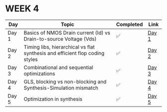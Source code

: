 # WEEK 4

| Day | Topic | Completed | Link |
|-----|-------|-----------|------|
| Day 1 | Basics of NMOS Drain current (Id) vs Drain-to-source Voltage (Vds) | ✅ | [Day 1](https://github.com/SanskarJain1009/RISC_V_Chip/tree/main/week_4/day_1) |
| Day 2 | Timing libs, hierarchical vs flat synthesis and efficient flop coding styles | ✅ | [Day 2](https://github.com/SanskarJain1009/RISC_V_Chip/tree/main/week_1/day_2) |
| Day 3 | Combinational and sequential optimizations | ✅ | [Day 3](https://github.com/SanskarJain1009/RISC_V_Chip/tree/main/week_1/day_3) |
| Day 4 | GLS, blocking vs non-blocking and Synthesis-Simulation mismatch | ✅ | [Day 4](https://github.com/SanskarJain1009/RISC_V_Chip/tree/main/week_1/day_4) |
| Day 5 | Optimization in synthesis | ✅ | [Day 5](https://github.com/SanskarJain1009/RISC_V_Chip/tree/main/week_1/day_5) |





